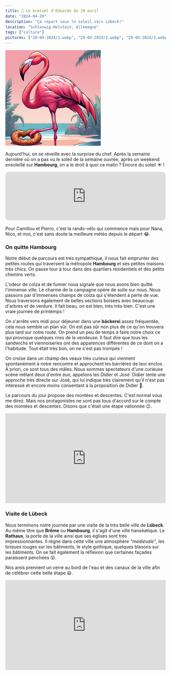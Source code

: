 ```yaml
---
title: 🥨 Le bretzel d'Eduardo du 29 avril
date: "2024-04-29"
description: "Ça repart sous le soleil vers Lübeck!"
location: "Schleswig-Holstein, Allemagne"
tags: ["culture"]
pictures: ["29-04-2024/1.webp", "29-04-2024/2.webp", "29-04-2024/3.webp", "29-04-2024/4.webp", "29-04-2024/5.webp", "29-04-2024/6.webp", "29-04-2024/7.webp", "29-04-2024/8.webp"]
---
```


![Bretzel d'Eduardo](../bretzel_eduardo.png)

Aujourd'hui, on se réveille avec la surprise du chef. Après la semaine dernière où on a pas vu le soleil de la semaine ouvrée, après un weekend ensoleillé sur **Hambourg**, on a le droit à quoi ce matin ? Encore du soleil ☀️ !

<iframe style="border-radius:12px" src="https://open.spotify.com/embed/track/3pf96IFggfQuT6Gafqx2rt?utm_source=generator" width="100%" height="152" frameBorder="0" allow="autoplay; clipboard-write; encrypted-media; picture-in-picture" loading="lazy"></iframe>

Pour Camillou et Pierro, c'est la rando-vélo qui commence mais pour Nana, Nico, et moi, c'est sans doute la meilleure météo depuis le départ 😂. 

### On quitte Hambourg
Notre début de parcours est très sympathique, il nous fait emprunter des petites routes qui traversent la métropole **Hambourg** et ses petites maisons très chics. On passe tour à tour dans des quartiers résidentiels et des petits chemins verts.

L'odeur de colza et de fumier nous signale que nous avons bien quitté l'immense ville. Le charme de la campagne opère de suite sur nous. Nous passons par d'immenses champs de colza qui s'étendent à perte de vue. Nous traversons également de belles sections boisées avec beaucoup d'arbres et de verdure. Il fait beau, on est bien, très très bien. C'est une vraie journée de printemps !

On s'arrête vers midi pour déjeuner dans une **bäckerei** assez fréquentée, cela nous semble un plan sûr. On est pas sûr non plus de ce qu'on trouvera plus tard sur notre route. On prend un peu de temps à faire notre choix ce qui provoque quelques rires de la vendeuse. Il faut dire que tous les sandwichs et viennoiseries ont des apparences différentes de ce dont on a l'habitude. Tout était très bon, on ne s'est pas trompés !

On croise dans un champ des veaux très curieux qui viennent spontanément à notre rencontre et approchent les barrières de leur enclos. À priori, ce sont tous des mâles. Nous sommes spectateurs d'une curieuse scène mêlant deux d'entre eux, appelons les *Didier* et *José*. Didier tente une approche très directe sur José, qui lui indique très clairement qu'il n'est pas intéressé et encore moins consentant à la proposition de Didier 😬.

Le parcours du jour propose des montées et descentes. C'est normal vous me direz. Mais nos protagonistes ne sont pas tous d'accord sur le compte des montées et descentes. Disons que c'était une étape vallonnée 😉.

<div style="width: 100%; height: 0; position: relative; padding-bottom: 56%;"><iframe src="https://giphy.com/embed/YrlFV52a9n1uMolLcJ" style="top: 0; left: 0; width: 100%; height: 100%; position: absolute; border: 0;" allowfullscreen scrolling="no" allow="encrypted-media;" class="giphy-embed"></iframe></div>

### Visite de Lübeck 

Nous terminons notre journée par une visite de la très belle ville de **Lübeck**. Au même titre que **Brême** ou **Hambourg**, il s'agit d'une ville hanséatique. Le **Rathaus**, la porte de la ville ainsi que ses églises sont très impressionnantes. Il règne dans cette ville une atmosphère *"médiévale"*, les briques rouges sur les bâtiments, le style gothique, quelques blasons sur les bâtiments. On se fait également la réflexion que certaines façades paraissent penchées 😮.

Nos amis prennent un verre au bord de l'eau et des canaux de la ville afin de célébrer cette belle étape 😃.

<div style="width: 100%; height: 0; position: relative; padding-bottom: 56%;"><iframe src="https://giphy.com/embed/BPJmthQ3YRwD6QqcVD" style="top: 0; left: 0; width: 100%; height: 100%; position: absolute; border: 0;" allowfullscreen scrolling="no" allow="encrypted-media;" class="giphy-embed"></iframe></div>
